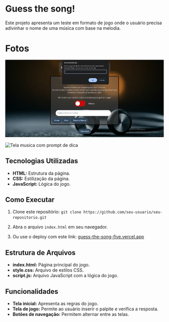 # Guess the song!

Este projeto apresenta um teste em formato de jogo onde o usuário precisa adivinhar o nome de uma música com base na melodia.

# Fotos

<img src="./img/readme/telaHomeMusicaDica.PNG" alt="Tela musica com prompt de dica">

![Tela musica com prompt de dica]([text](https://imgur.com/gQbuPlq))

## Tecnologias Utilizadas

* **HTML:** Estrutura da página.
* **CSS:** Estilização da página.
* **JavaScript:** Lógica do jogo.

## Como Executar

1. Clone este repositório: `git clone https://github.com/seu-usuario/seu-repositorio.git`
2. Abra o arquivo `index.html` em seu navegador.

3. Ou use o deploy com este link: [guess-the-song-five.vercel.app](https://guess-the-song-five.vercel.app/)

## Estrutura de Arquivos

* **index.html:** Página principal do jogo.
* **style.css:** Arquivo de estilos CSS.
* **script.js:** Arquivo JavaScript com a lógica do jogo.

## Funcionalidades

* **Tela inicial:** Apresenta as regras do jogo.
* **Tela de jogo:** Permite ao usuário inserir o palpite e verifica a resposta.
* **Botões de navegação:** Permitem alternar entre as telas.

